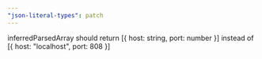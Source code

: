 ```yaml
---
"json-literal-types": patch
---
```


inferredParsedArray should return [{ host: string, port: number }] instead of [{ host: "localhost", port: 808 }]
